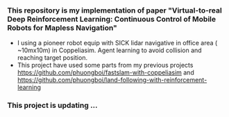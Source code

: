 ### This repository is my implementation of paper "Virtual-to-real Deep Reinforcement Learning: Continuous Control of Mobile Robots for Mapless Navigation"
* I using a pioneer robot equip with SICK lidar navigative in office area ( ~10mx10m) in Coppeliasim. Agent learning to avoid collision and reaching target position.
* This project have used some parts from my previous projects https://github.com/phuongboi/fastslam-with-coppeliasim and https://github.com/phuongboi/land-following-with-reinforcement-learning
### This project is updating ...
<!-- #### [11/3/2024] First commit
* Static environment
* Sampling 27 among 270 sensor of SICK TIM310

#### TODO
* Navigate in dynamic environment

##### CoppeliaSim simulation
![alt text]()
##### Output Map
![alt text]()   
### Requirements
* CoppeliaSim v4.5.1 linux
* ROS Noetic, rospy
### Setup
* Launch `roscore` in one terminal before launch Coppeliasim in another terminal to make sure that CoppeliaSim can load ROS plugin properly
* Open vrep_scenario/room_d.ttt in CoppeliaSim and modify child_script of Pioneer_p3dx by v_rep_scenario/rosInterface_slam.lua
* Start CoppeliaSim simulation, make sure topics is work as expect by `rostopic list`
* Run `python train_qlearning.py`
* Test `python test_qlearning.py`
### Note
* I have do many experiment with q learning and SAC[]. Q learning gave quite straight forward outcome while I face some problem to fine tune hyper-parameter for SAC.
* I don't normalize laser ranges and use control command as input like original work. Paper's author only use sample 10 laser ray, in some enviroment like  
* I do some expreriment with reward factors, I encounter that if following target reward is to small compare to collision or reaching goal, agent tend to try to avoid collision and don't care about target

### Reference
* [1] https://github.com/andriusbern/slam
* [2] https://github.com/kunnnnethan/FastSLAM
* [3] Montemerlo, Michael, et al. "FastSLAM: A factored solution to the simultaneous localization and mapping problem." Aaai/iaai 593598 (2002).
* [4] Grisetti, Giorgio, Cyrill Stachniss, and Wolfram Burgard. "Improved techniques for grid mapping with rao-blackwellized particle filters." IEEE transactions on Robotics 23.1 (2007): 34-46. -->
